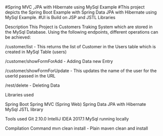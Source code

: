 #Spring MVC ,JPA with Hibernate using MySql Example
#This project depicts the Spring Boot Example with Spring Data JPA with Hibernate using MySql Example.
#UI is Build on JSP and JSTL Libraries

Description
This Project is Customers Traking System which are stored in the MySql Database. Using the following endpoints, different operations can be achieved:

/customer/list - This returns the list of Customer in the Users table which is created in MySql Table (users)

/customer/showFormForAdd - Adding Data new Entry

/customer/showFormForUpdate - This updates the name of the user for the userId passed in the URL

/rest/delete - Deleting Data


Libraries used

Spring Boot
Spring MVC (Spring Web)
Spring Data JPA with Hibernate
MySql
JSTL library

Tools used
Git 2.10.0
IntelliJ IDEA 2017.1
MySql running locally

Compilation Command
mvn clean install - Plain maven clean and install
